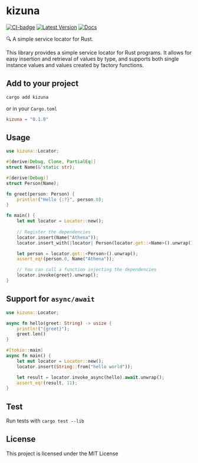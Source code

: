 # kizuna

[![CI-badge]](ci) [![Latest Version]][crates.io] [![Docs][docs-badge]][docs-link]

[CI-badge]: https://github.com/Neo-Ciber94/kizuna/actions/workflows/ci.yml/badge.svg
[ci]: https://github.com/Neo-Ciber94/kizuna/actions/workflows/ci.yml

[latest version]: https://img.shields.io/crates/v/kizuna.svg
[crates.io]: https://crates.io/crates/kizuna

[docs-badge]: https://img.shields.io/badge/docs-kizuna-blue.svg
[docs-link]: https://docs.rs/kizuna/latest


🔍 A simple service locator for Rust.

This library provides a simple service locator for Rust programs. It allows for easy insertion and retrieval of values by type, and supports both single instance values and values created by factory functions.

## Add to your project

```bash
cargo add kizuna
```

or in your `Cargo.toml`

```toml
kizuna = "0.1.0"
```

## Usage

```rust
use kizuna::Locator;

#[derive(Debug, Clone, PartialEq)]
struct Name(&'static str);

#[derive(Debug)]
struct Person(Name);

fn greet(person: Person) {
    println!("Hello {:?}", person.0);
}

fn main() {
    let mut locator = Locator::new();
    
    // Register the dependencies
    locator.insert(Name("Athena"));
    locator.insert_with(|locator| Person(locator.get::<Name>().unwrap()));

    let person = locator.get::<Person>().unwrap();
    assert_eq!(person.0, Name("Athena"));

    // You can call a function injecting the dependencies
    locator.invoke(greet).unwrap();
}
```

## Support for `async/await`

```rust
use kizuna::Locator;

async fn hello(greet: String) -> usize {
    println!("{greet}");
    greet.len()
}

#[tokio::main]
async fn main() {
    let mut locator = Locator::new();
    locator.insert(String::from("hello world"));

    let result = locator.invoke_async(hello).await.unwrap();
    assert_eq!(result, 11);
}
```

## Test

Run tests with `cargo test --lib`

## License

This project is licensed under the MIT License

